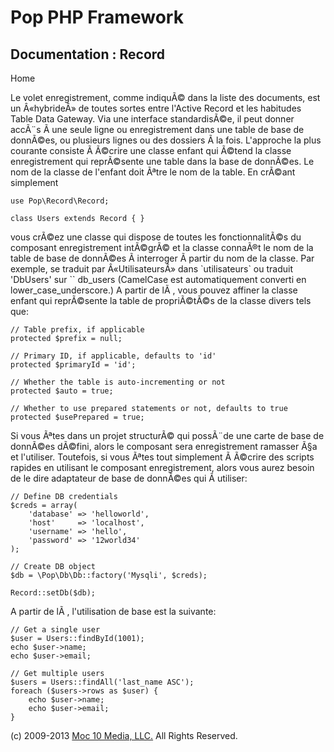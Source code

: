 Pop PHP Framework
=================

Documentation : Record
----------------------

Home

Le volet enregistrement, comme indiquÃ© dans la liste des documents, est
un Â«hybrideÂ» de toutes sortes entre l'Active Record et les habitudes
Table Data Gateway. Via une interface standardisÃ©e, il peut donner
accÃ¨s Ã une seule ligne ou enregistrement dans une table de base de
donnÃ©es, ou plusieurs lignes ou des dossiers Ã la fois. L'approche la
plus courante consiste Ã Ã©crire une classe enfant qui Ã©tend la classe
enregistrement qui reprÃ©sente une table dans la base de donnÃ©es. Le
nom de la classe de l'enfant doit Ãªtre le nom de la table. En crÃ©ant
simplement

    use Pop\Record\Record;

    class Users extends Record { }

vous crÃ©ez une classe qui dispose de toutes les fonctionnalitÃ©s du
composant enregistrement intÃ©grÃ© et la classe connaÃ®t le nom de la
table de base de donnÃ©es Ã interroger Ã partir du nom de la classe. Par
exemple, se traduit par Â«UtilisateursÂ» dans \`utilisateurs\` ou
traduit 'DbUsers' sur \`\` db\_users (CamelCase est automatiquement
converti en lower\_case\_underscore.) A partir de lÃ , vous pouvez
affiner la classe enfant qui reprÃ©sente la table de propriÃ©tÃ©s de la
classe divers tels que:

    // Table prefix, if applicable
    protected $prefix = null;

    // Primary ID, if applicable, defaults to 'id'
    protected $primaryId = 'id';

    // Whether the table is auto-incrementing or not
    protected $auto = true;

    // Whether to use prepared statements or not, defaults to true
    protected $usePrepared = true;

Si vous Ãªtes dans un projet structurÃ© qui possÃ¨de une carte de base
de donnÃ©es dÃ©fini, alors le composant sera enregistrement ramasser Ã§a
et l'utiliser. Toutefois, si vous Ãªtes tout simplement Ã Ã©crire des
scripts rapides en utilisant le composant enregistrement, alors vous
aurez besoin de le dire adaptateur de base de donnÃ©es qui Ã utiliser:

    // Define DB credentials
    $creds = array(
        'database' => 'helloworld',
        'host'     => 'localhost',
        'username' => 'hello',
        'password' => '12world34'
    );

    // Create DB object
    $db = \Pop\Db\Db::factory('Mysqli', $creds);

    Record::setDb($db);

A partir de lÃ , l'utilisation de base est la suivante:

    // Get a single user
    $user = Users::findById(1001);
    echo $user->name;
    echo $user->email;

    // Get multiple users
    $users = Users::findAll('last_name ASC');
    foreach ($users->rows as $user) {
        echo $user->name;
        echo $user->email;
    }

\(c) 2009-2013 [Moc 10 Media, LLC.](http://www.moc10media.com) All
Rights Reserved.
